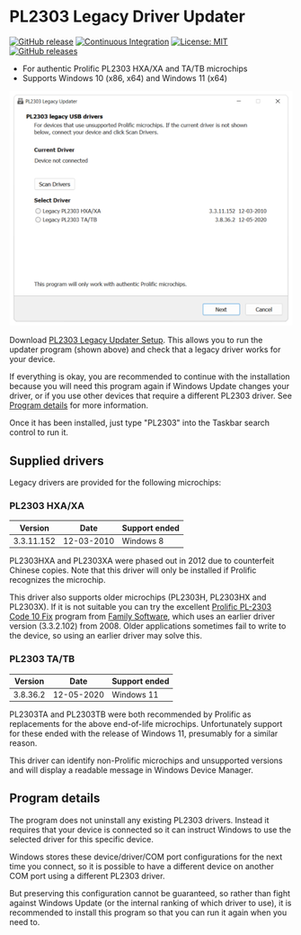 # PL2303 Legacy Driver Updater

[![GitHub release](https://img.shields.io/github/release/johnstevenson/pl2303-legacy?color=blue)](https://github.com/johnstevenson/pl2303-legacy/releases)
[![Continuous Integration](https://github.com/johnstevenson/pl2303-legacy/actions/workflows/build.yml/badge.svg?branch=main)](https://github.com/johnstevenson/pl2303-legacy/actions?query=branch:main)
[![License: MIT](https://img.shields.io/badge/License-MIT-yellow)](https://opensource.org/licenses/MIT)
[![GitHub releases](https://img.shields.io/github/downloads/johnstevenson/pl2303-legacy/total?color=coral)](https://github.com/johnstevenson/pl2303-legacy/releases/)

- For authentic Prolific PL2303 HXA/XA and TA/TB microchips
- Supports Windows 10 (x86, x64) and Windows 11 (x64)

![Screenshot](screenshot.png)

Download [PL2303 Legacy Updater Setup][release]. This allows you to run the updater program (shown
above) and check that a legacy driver works for your device.

If everything is okay, you are recommended to continue with the installation because you will need
this program again if Windows Update changes your driver, or if you use other devices that require a
different PL2303 driver. See [Program details](#program-details) for more information.

Once it has been installed, just type "PL2303" into the Taskbar search control to run it.

## Supplied drivers

Legacy drivers are provided for the following microchips:

### PL2303 HXA/XA

| Version    | Date       | Support ended |
|------------|------------|---------------|
| 3.3.11.152 | 12-03-2010 | Windows 8     |

PL2303HXA and PL2303XA were phased out in 2012 due to counterfeit Chinese copies. Note that this
driver will only be installed if Prolific recognizes the microchip.

This driver also supports older microchips (PL2303H, PL2303HX and PL2303X). If it is not suitable
you can try the excellent [Prolific PL-2303 Code 10 Fix][codefix] program from
[Family Software][family], which uses an earlier driver version (3.3.2.102) from 2008. Older
applications sometimes fail to write to the device, so using an earlier driver may
solve this.

### PL2303 TA/TB

| Version  | Date       | Support ended |
|----------|------------|---------------|
| 3.8.36.2 | 12-05-2020 | Windows 11    |

PL2303TA and PL2303TB were both recommended by Prolific as replacements for the above end-of-life
microchips. Unfortunately support for these ended with the release of Windows 11, presumably for a
similar reason.

This driver can identify non-Prolific microchips and unsupported versions and will display a
readable message in Windows Device Manager.

## Program details

The program does not uninstall any existing PL2303 drivers. Instead it requires that your device is
connected so it can instruct Windows to use the selected driver for this specific device.

Windows stores these device/driver/COM port configurations for the next time you connect, so it is
possible to have a different device on another COM port using a different PL2303 driver.

But preserving this configuration cannot be guaranteed, so rather than fight against Windows
Update (or the internal ranking of which driver to use), it is recommended to install this
program so that you can run it again when you need to.

[codefix]:  https://www.ifamilysoftware.com/Prolific_PL-2303_Code_10_Fix.html
[family]:   https://www.ifamilysoftware.com/
[release]:  https://github.com/johnstevenson/pl2303-legacy/releases/latest
